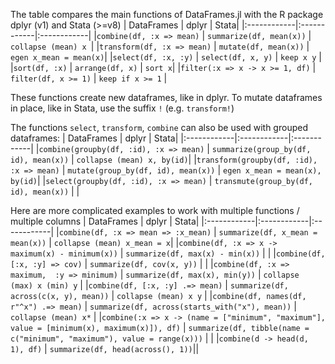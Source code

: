 The table compares the main functions of DataFrames.jl with the R package dplyr (v1) and Stata (>=v8)
| DataFrames       | dplyr | Stata|
|:------------|:------------|:------------|
|`combine(df, :x => mean)`  | `summarize(df, mean(x))`    | `collapse (mean) x `|
|`transform(df, :x => mean)`   | `mutate(df, mean(x))`    | `egen x_mean = mean(x)`|
|`select(df, :x, :y)`   | `select(df, x, y)`  | `keep x y` |
|`sort(df, :x)`   | `arrange(df, x)`    | `sort x`|
|`filter(:x => x -> x >= 1, df)`   | `filter(df, x >= 1)`  | `keep if x >= 1` |

These functions create new dataframes, like in dplyr. To mutate dataframes in place, like in Stata, use the suffix `!` (e.g. `transform!`)

The functions `select`, `transform`, `combine` can also be used with grouped dataframes:
| DataFrames       | dplyr | Stata|
|:------------|:------------|:------------|
|`combine(groupby(df, :id), :x => mean)`  | `summarize(group_by(df, id), mean(x))`    | `collapse (mean) x, by(id)`|
|`transform(groupby(df, :id), :x => mean)`   | `mutate(group_by(df, id), mean(x))`    | `egen x_mean = mean(x), by(id)`|
|`select(groupby(df, :id), :x => mean)`   | `transmute(group_by(df, id), mean(x))`    | |


Here are more complicated examples to work with multiple functions / multiple columns
| DataFrames       | dplyr | Stata|
|:------------|:------------|:------------|
|`combine(df, :x => mean => :x_mean)`   | `summarize(df, x_mean = mean(x))`    | `collapse (mean) x_mean = x`|
|`combine(df, :x => x -> maximum(x) - minimum(x))`   | `summarize(df, max(x) - min(x))`    | |
|`combine(df, [:x, :y] => cov)`   | `summarize(df, cov(x, y))`    | |
|`combine(df, :x => maximum,  :y => minimum)`   | `summarize(df, max(x), min(y))`    | `collapse (max) x (min) y` |
|`combine(df, [:x, :y] .=> mean)`   | `summarize(df, across(c(x, y), mean))`    | `collapse (mean) x y` |
|`combine(df, names(df, r"^x") .=> mean)`   | `summarize(df, across(starts_with("x"), mean))`    | `collapse (mean) x*` |
|`combine(:x => x -> (name = ["minimum", "maximum"], value = [minimum(x), maximum(x)]), df)`   | `summarize(df, tibble(name = c("minimum", "maximum"), value = range(x)))`    | |
|`combine(d -> head(d, 1), df)` | `summarize(df, head(across(), 1))`||


